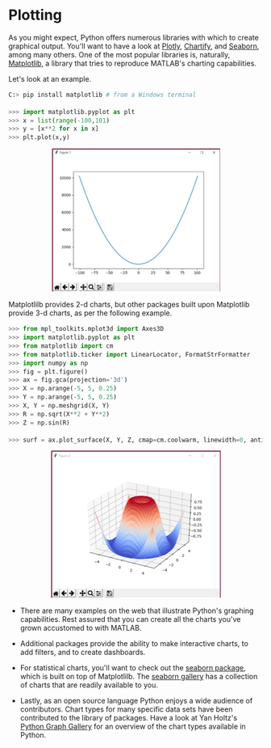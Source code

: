 <br>
<br>

# Plotting

As you might expect, Python offers numerous libraries with which to create
graphical output. You'll want to have a look at
[Plotly](https://plot.ly/python/),
[Chartify](https://labs.spotify.com/2018/11/15/introducing-chartify-easier-chart-creation-in-python-for-data-scientists/),
and [Seaborn](https://seaborn.pydata.org/index.html), among many others. One of
the most popular libraries is, naturally, [Matplotlib](https://matplotlib.org/),
a library that tries to reproduce MATLAB's charting capabilities.

Let's look at an example.

```python
C:> pip install matplotlib # from a Windows terminal

>>> import matplotlib.pyplot as plt
>>> x = list(range(-100,101)
>>> y = [x**2 for x in x]
>>> plt.plot(x,y)
```

<div style="text-align: center;">

<img src="media/image2.png">

</div>

Matplotlilb provides 2-d charts, but
other packages built upon Matplotlib provide 3-d charts, as per the
following example.

```python
>>> from mpl_toolkits.mplot3d import Axes3D
>>> import matplotlib.pyplot as plt
>>> from matplotlib import cm
>>> from matplotlib.ticker import LinearLocator, FormatStrFormatter
>>> import numpy as np
>>> fig = plt.figure()
>>> ax = fig.gca(projection='3d')
>>> X = np.arange(-5, 5, 0.25)
>>> Y = np.arange(-5, 5, 0.25)
>>> X, Y = np.meshgrid(X, Y)
>>> R = np.sqrt(X**2 + Y**2)
>>> Z = np.sin(R)

>>> surf = ax.plot_surface(X, Y, Z, cmap=cm.coolwarm, linewidth=0, antialiased=False)
```
<div style="text-align: center;">

<img src="media/image3.png">

</div>

-   There are many examples on the web that illustrate Python's graphing
    capabilities. Rest assured that you can create all the charts you've grown
    accustomed to with MATLAB.

-   Additional packages provide the ability to make interactive charts,
    to add filters, and to create dashboards.

-   For statistical charts, you'll want to check out the [seaborn
    package](https://seaborn.pydata.org/index.html), which is built on top of
    Matplotlilb. The [seaborn
    gallery](https://seaborn.pydata.org/examples/index.html) has a collection of
    charts that are readily available to you.

-   Lastly, as an open source language Python enjoys a wide audience of
    contributors. Chart types for many specific data sets have been contributed
    to the library of packages. Have a look at Yan Holtz's [Python Graph
    Gallery](https://python-graph-gallery.com/) for an overview of the chart
    types available in Python.
